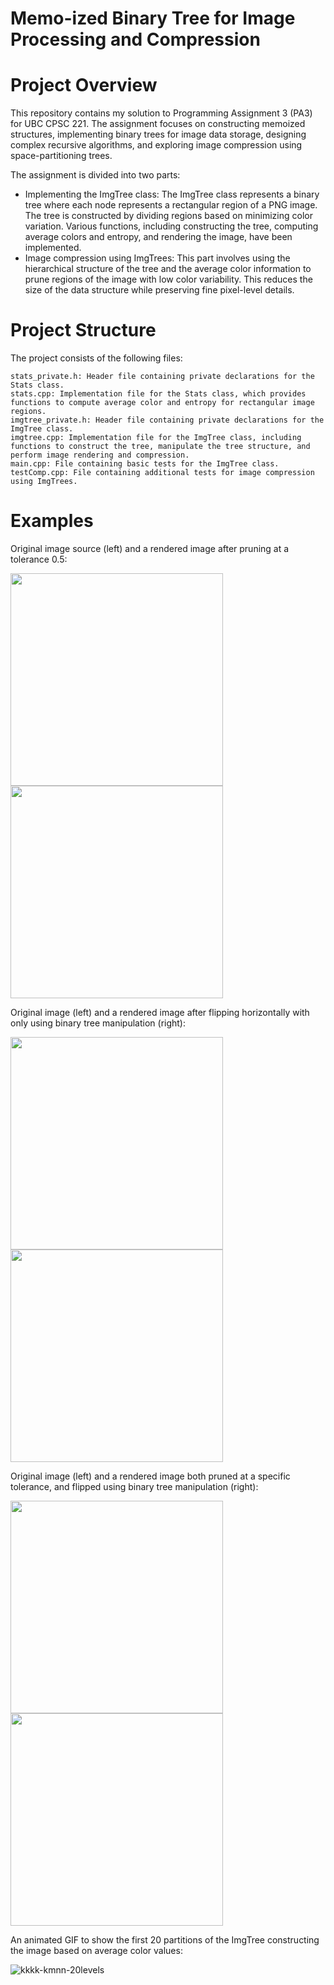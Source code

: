 # Memo-ized Binary Tree for Image Processing and Compression

# Project Overview

This repository contains my solution to Programming Assignment 3 (PA3) for UBC CPSC 221. The assignment focuses on constructing memoized structures, implementing binary trees for image data storage, designing complex recursive algorithms, and exploring image compression using space-partitioning trees.

The assignment is divided into two parts:

- Implementing the ImgTree class: The ImgTree class represents a binary tree where each node represents a rectangular region of a PNG image. The tree is constructed by dividing regions based on minimizing color variation. Various functions, including constructing the tree, computing average colors and entropy, and rendering the image, have been implemented.
- Image compression using ImgTrees: This part involves using the hierarchical structure of the tree and the average color information to prune regions of the image with low color variability. This reduces the size of the data structure while preserving fine pixel-level details.

# Project Structure

The project consists of the following files:

    stats_private.h: Header file containing private declarations for the Stats class.
    stats.cpp: Implementation file for the Stats class, which provides functions to compute average color and entropy for rectangular image regions.
    imgtree_private.h: Header file containing private declarations for the ImgTree class.
    imgtree.cpp: Implementation file for the ImgTree class, including functions to construct the tree, manipulate the tree structure, and perform image rendering and compression.
    main.cpp: File containing basic tests for the ImgTree class.
    testComp.cpp: File containing additional tests for image compression using ImgTrees.

# Examples

Original image source (left) and a rendered image after pruning at a tolerance 0.5:

<img src="https://github.com/jamesedra/Memo-ized-Binary-Tree-for-Image-Processing-and-Compression-/assets/107374254/3f7f3e17-b902-46e8-b3e3-de76c0195c45" width="340"> <img src="https://github.com/jamesedra/Memo-ized-Binary-Tree-for-Image-Processing-and-Compression-/assets/107374254/dc23a478-7e91-43f3-b41f-5011610b0a20" width="340">

Original image (left) and a rendered image after flipping horizontally with only using 
binary tree manipulation (right):

<img src="https://github.com/jamesedra/Memo-ized-Binary-Tree-for-Image-Processing-and-Compression-/assets/107374254/2091f24e-f65c-42b0-8ecf-c417c4eb336e" width="340"> <img src="https://github.com/jamesedra/Memo-ized-Binary-Tree-for-Image-Processing-and-Compression-/assets/107374254/51da3289-1e37-4ed2-a0fa-b409f9f6022f" width="340">

Original image (left) and a rendered image both pruned at a specific tolerance, and flipped using
binary tree manipulation (right):

<img src="https://github.com/jamesedra/Memo-ized-Binary-Tree-for-Image-Processing-and-Compression-/assets/107374254/7692e3bb-c8d3-4c4e-99b4-5711f761a649" width="340">
<img src="https://github.com/jamesedra/Memo-ized-Binary-Tree-for-Image-Processing-and-Compression-/assets/107374254/e62d6041-3070-4dbf-ac97-e0d62efac61f" width="340">

An animated GIF to show the first 20 partitions of the ImgTree constructing the image based on
average color values:

![kkkk-kmnn-20levels](https://github.com/jamesedra/Memo-ized-Binary-Tree-for-Image-Processing-and-Compression-/assets/107374254/87a8756f-89d9-412f-9ade-dee87f2b93f4)


